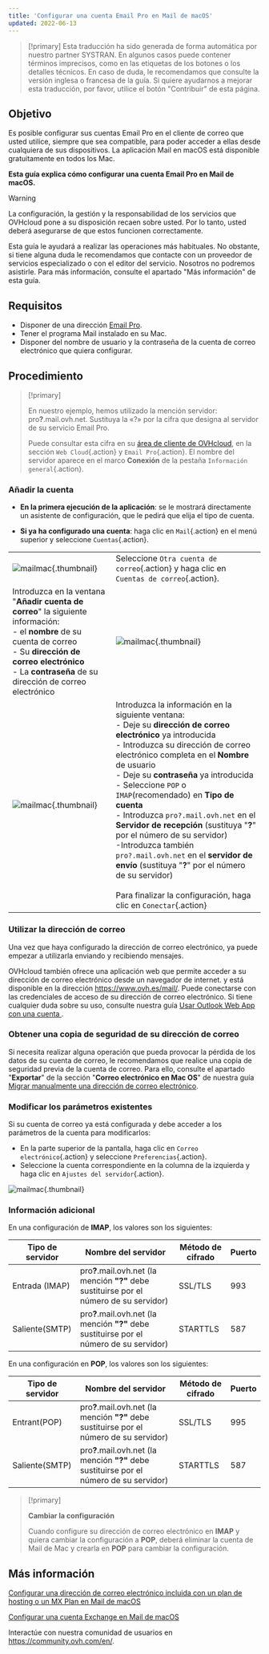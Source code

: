 ```yaml
---
title: 'Configurar una cuenta Email Pro en Mail de macOS'
updated: 2022-06-13
---
```


> [!primary]
> Esta traducción ha sido generada de forma automática por nuestro partner SYSTRAN. En algunos casos puede contener términos imprecisos, como en las etiquetas de los botones o los detalles técnicos. En caso de duda, le recomendamos que consulte la versión inglesa o francesa de la guía. Si quiere ayudarnos a mejorar esta traducción, por favor, utilice el botón "Contribuir" de esta página.
>

## Objetivo

Es posible configurar sus cuentas Email Pro en el cliente de correo que usted utilice, siempre que sea compatible, para poder acceder a ellas desde cualquiera de sus dispositivos. La aplicación Mail en macOS está disponible gratuitamente en todos los Mac.

**Esta guía explica cómo configurar una cuenta Email Pro en Mail de macOS.**

> [!warning]
>
> La configuración, la gestión y la responsabilidad de los servicios que OVHcloud pone a su disposición recaen sobre usted. Por lo tanto, usted deberá asegurarse de que estos funcionen correctamente.
> 
> Esta guía le ayudará a realizar las operaciones más habituales. No obstante, si tiene alguna duda le recomendamos que contacte con un proveedor de servicios especializado o con el editor del servicio. Nosotros no podremos asistirle. Para más información, consulte el apartado "Más información" de esta guía.
> 

## Requisitos

- Disponer de una dirección [Email Pro](/links/web/email-pro).
- Tener el programa Mail instalado en su Mac.
- Disponer del nombre de usuario y la contraseña de la cuenta de correo electrónico que quiera configurar.
 
## Procedimiento

> [!primary]
>
> En nuestro ejemplo, hemos utilizado la mención servidor: pro<b>?</b>.mail.ovh.net. Sustituya la «?» por la cifra que designa al servidor de su servicio Email Pro.
>
> Puede consultar esta cifra en su [área de cliente de OVHcloud](/links/manager), en la sección `Web Cloud`{.action} y `Email Pro`{.action}. El nombre del servidor aparece en el marco **Conexión** de la pestaña `Información general`{.action}.
>

### Añadir la cuenta

- **En la primera ejecución de la aplicación**: se le mostrará directamente un asistente de configuración, que le pedirá que elija el tipo de cuenta.

- **Si ya ha configurado una cuenta**: haga clic en `Mail`{.action} en el menú superior y seleccione `Cuentas`{.action}.

| | |
|---|---|
|![mailmac](images/mail-mac-emailpro01.png){.thumbnail}|Seleccione `Otra cuenta de correo`{.action} y haga clic en `Cuentas de correo`{.action}.|
|Introduzca en la ventana "**Añadir cuenta de correo**" la siguiente información: <br>- el **nombre** de su cuenta de correo <br>- Su **dirección de correo electrónico** <br>- La **contraseña** de su dirección de correo electrónico |![mailmac](images/mail-mac-emailpro02.png){.thumbnail}|
|![mailmac](images/mail-mac-emailpro03.png){.thumbnail}|Introduzca la información en la siguiente ventana: <br>- Deje su **dirección de correo electrónico** ya introducida <br>- Introduzca su dirección de correo electrónico completa en el **Nombre** de usuario <br>- Deje su **contraseña** ya introducida <br>- Seleccione `POP` o `IMAP`(recomendado) en **Tipo de cuenta**<br>- Introduzca `pro?.mail.ovh.net` en el **Servidor de recepción** (sustituya "**?**" por el número de su servidor)<br>-Introduzca también `pro?.mail.ovh.net` en el **servidor de envío** (sustituya "**?**" por el número de su servidor)<br><br>Para finalizar la configuración, haga clic en `Conectar`{.action}|

### Utilizar la dirección de correo

Una vez que haya configurado la dirección de correo electrónico, ya puede empezar a utilizarla enviando y recibiendo mensajes.

OVHcloud también ofrece una aplicación web que permite acceder a su dirección de correo electrónico desde un navegador de internet. y está disponible en la dirección <https://www.ovh.es/mail/>. Puede conectarse con las credenciales de acceso de su dirección de correo electrónico. Si tiene cualquier duda sobre su uso, consulte nuestra guía [Usar Outlook Web App con una cuenta ](/pages/web_cloud/email_and_collaborative_solutions/using_the_outlook_web_app_webmail/email_owa).

### Obtener una copia de seguridad de su dirección de correo

Si necesita realizar alguna operación que pueda provocar la pérdida de los datos de su cuenta de correo, le recomendamos que realice una copia de seguridad previa de la cuenta de correo. Para ello, consulte el apartado "**Exportar**" de la sección "**Correo electrónico en Mac OS**" de nuestra guía [Migrar manualmente una dirección de correo electrónico](/pages/web_cloud/email_and_collaborative_solutions/migrating/manual_email_migration#exportar).

### Modificar los parámetros existentes

Si su cuenta de correo ya está configurada y debe acceder a los parámetros de la cuenta para modificarlos:

- En la parte superior de la pantalla, haga clic en `Correo electrónico`{.action} y seleccione `Preferencias`{.action}.
- Seleccione la cuenta correspondiente en la columna de la izquierda y haga clic en `Ajustes del servidor`{.action}.

![mailmac](images/mail-mac-emailpro04.png){.thumbnail}

### Información adicional

En una configuración de **IMAP**, los valores son los siguientes:

|Tipo de servidor|Nombre del servidor|Método de cifrado|Puerto|
|---|---|---|---|
|Entrada (IMAP)|pro<b>?</b>.mail.ovh.net (la mención **"?"** debe sustituirse por el número de su servidor)|SSL/TLS|993|
|Saliente(SMTP)|pro<b>?</b>.mail.ovh.net (la mención **"?"** debe sustituirse por el número de su servidor)|STARTTLS|587|

En una configuración en **POP**, los valores son los siguientes:

|Tipo de servidor|Nombre del servidor|Método de cifrado|Puerto|
|---|---|---|---|
|Entrant(POP)|pro<b>?</b>.mail.ovh.net (la mención **"?"** debe sustituirse por el número de su servidor)|SSL/TLS|995|
|Saliente(SMTP)|pro<b>?</b>.mail.ovh.net (la mención **"?"** debe sustituirse por el número de su servidor)|STARTTLS|587|

> [!primary]
>
> **Cambiar la configuración**
>
> Cuando configure su dirección de correo electrónico en **IMAP** y quiera cambiar la configuración a **POP**, deberá eliminar la cuenta de Mail de Mac y crearla en **POP** para cambiar la configuración.

## Más información

[Configurar una dirección de correo electrónico incluida con un plan de hosting o un MX Plan en Mail de macOS](/pages/web_cloud/email_and_collaborative_solutions/mx_plan/how_to_configure_mail_macos)

[Configurar una cuenta Exchange en Mail de macOS](/pages/web_cloud/email_and_collaborative_solutions/microsoft_exchange/how_to_configure_mail_macos)

Interactúe con nuestra comunidad de usuarios en <https://community.ovh.com/en/>.
